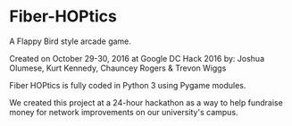 # Fiber-HOPtics
A Flappy Bird style arcade game.

Created on October 29-30, 2016 at Google DC Hack 2016 by:
Joshua Olumese, Kurt Kennedy, Chauncey Rogers & Trevon Wiggs


Fiber HOPtics is fully coded in Python 3 using Pygame modules.


We created this project at a 24-hour hackathon as a way to help fundraise money for network improvements on our university's campus.
